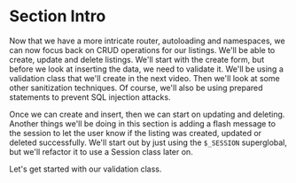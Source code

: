 # Section Intro

Now that we have a more intricate router, autoloading and namespaces, we can now focus back on CRUD operations for our listings. We'll be able to create, update and delete listings. We'll start with the create form, but before we look at inserting the data, we need to validate it. We'll be using a validation class that we'll create in the next video. Then we'll look at some other sanitization techniques. Of course, we'll also be using prepared statements to prevent SQL injection attacks.

Once we can create and insert, then we can start on updating and deleting. Another things we'll be doing in this section is adding a flash message to the session to let the user know if the listing was created, updated or deleted successfully. We'll start out by just using the `$_SESSION` superglobal, but we'll refactor it to use a Session class later on.

Let's get started with our validation class.
